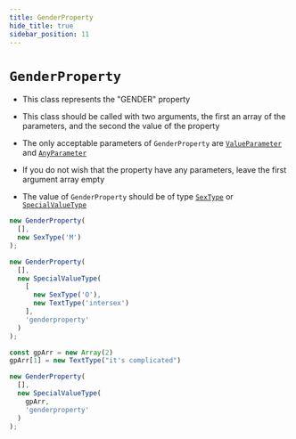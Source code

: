 ```yaml
---
title: GenderProperty
hide_title: true
sidebar_position: 11
---
```


# `GenderProperty`

* This class represents the "GENDER" property

* This class should be called with two arguments, the first an array of the parameters, and the second the value of the property

* The only acceptable parameters of ```GenderProperty``` are [`ValueParameter`](/documentation/parameters/valueparameter) and [`AnyParameter`](/documentation/parameters/anyparameter)

* If you do not wish that the property have any parameters, leave the first argument array empty

* The value of ```GenderProperty``` should be of type [`SexType`](/documentation/values/sextype) or [`SpecialValueType`](/documentation/values/specialvaluetype)

```js
new GenderProperty(
  [],
  new SexType('M')
);

new GenderProperty(
  [],
  new SpecialValueType(
    [
      new SexType('O'),
      new TextType('intersex')
    ],
    'genderproperty'
  )
);

const gpArr = new Array(2)
gpArr[1] = new TextType("it's complicated")

new GenderProperty(
  [],
  new SpecialValueType(
    gpArr,
    'genderproperty'
  )
);
```

